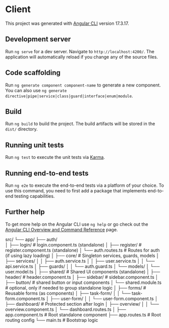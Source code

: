 # Client

This project was generated with [Angular CLI](https://github.com/angular/angular-cli) version 17.3.17.

## Development server

Run `ng serve` for a dev server. Navigate to `http://localhost:4200/`. The application will automatically reload if you change any of the source files.

## Code scaffolding

Run `ng generate component component-name` to generate a new component. You can also use `ng generate directive|pipe|service|class|guard|interface|enum|module`.

## Build

Run `ng build` to build the project. The build artifacts will be stored in the `dist/` directory.

## Running unit tests

Run `ng test` to execute the unit tests via [Karma](https://karma-runner.github.io).

## Running end-to-end tests

Run `ng e2e` to execute the end-to-end tests via a platform of your choice. To use this command, you need to first add a package that implements end-to-end testing capabilities.

## Further help

To get more help on the Angular CLI use `ng help` or go check out the [Angular CLI Overview and Command Reference](https://angular.io/cli) page.


src/
└── app/
    ├── auth/                    
    │   ├── login/               # login.component.ts (standalone)
    │   ├── register/            # register.component.ts (standalone)
    │   └── auth.routes.ts       # Routes for auth (if using lazy loading)
    │
    ├── core/                    # Singleton services, guards, models
    │   ├── services/
    │   │   ├── auth.service.ts
    │   │   ├── user.service.ts
    │   │   └── api.service.ts
    │   ├── guards/
    │   │   └── auth.guard.ts
    │   └── models/
    │       └── user.model.ts
    │
    ├── shared/                  # Shared UI components (standalone)
    │   ├── header/              # header.component.ts
    │   ├── sidebar/             # sidebar.component.ts
    │   ├── button/              # shared button or input components
    │   └── shared.module.ts     # optional, only if needed to group standalone logic
    │
    ├── forms/                   # Reusable forms (as components)
    │   ├── task-form/
    │   │   └── task-form.component.ts
    │   ├── user-form/
    │   │   └── user-form.component.ts
    │
    ├── dashboard/               # Protected section after login
    │   ├── overview/
    │   │   └── overview.component.ts
    │   └── dashboard.routes.ts
    │
    ├── app.component.ts         # Root standalone component
    ├── app.routes.ts            # Root routing config
    └── main.ts                  # Bootstrap logic
